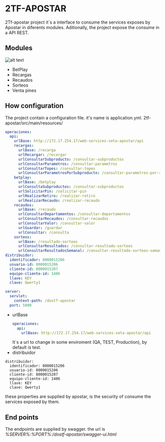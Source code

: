 2TF-APOSTAR
===============================
2Tf-apostar project it`s a interface to consume the services exposes by Apostar in diferents modules. Aditionally, the project expose the consume in a API REST.

Modules
----------
![alt text](img.png)
* BetPlay
* Recargas
* Recaudos
* Sorteos
* Venta pines

How configuration
----------
The project contain a configuration file. it's name is application.yml.
2tf-apostar/src/main/resources/

```yml
operaciones:
  api:
    urlBase: http://172.17.254.17/web-services-seta-apostar/api
    recargas:
      urlBase: /recarga
      urlRecargar: /recargar
      urlConsultarSubproducto: /consultar-subproductos
      urlConsultarParametros: /consultar-parametros
      urlConsultarTopes: /consultar-topes
      urlConsultarParametrosPorSubproducto: /consultar-parametros-por-subproducto
    betplay:
      urlBase: /betplay
      urlConsultaSubproductos: /consultar-subproductos
      urlSolicitarPin: /solicitar-pin
      urlRealizarRetiro: /realizar-retiro
      urlRealizarRecaudo: /realizar-recaudo
    recaudos:
      urlBase: /recaudo
      urlConsultarDepartamentos: /consultar-departamentos
      urlConsultarRecaudos: /consultar-recaudos
      urlConsultarValor: /consultar-valor
      urlGuardar: /guardar
      urlConsultar: /consulta
    sorteos:
      urlBase: /resultado-sorteos
      urlConsultarResultados: /consultar-resultado-sorteos
      urlConsultarResultadosSemanal: /consultar-resultado-sorteos-semanal
distribuidor:
  identificador: 8000015206
  usuario-id: 8000015206
  cliente-id: 8000015207
  equipo-cliente-id: 1406
  llave: KEY
  clave: Qwerty1

server:
  servlet:
    context-path: /dostf-apostar
  port: 5000
```
* urlBase
    ```yml
    operaciones:
      api:
        urlBase: http://172.17.254.17/web-services-seta-apostar/api
    ```
    It`s a url to change in some enviroment (QA, TEST, Production), by default is test.
* distribuidor
``` xyml
distribuidor:
  identificador: 8000015206
  usuario-id: 8000015206
  cliente-id: 8000015207
  equipo-cliente-id: 1406
  llave: KEY
  clave: Qwerty1
```
these properties are supplied by apostar, is the security of consume the services exposed by them.

End points
----------
The endpoints are supplied by swagger. the url is *%SERVER%:%PORT%:/dostf-apostar/swagger-ui.html*
